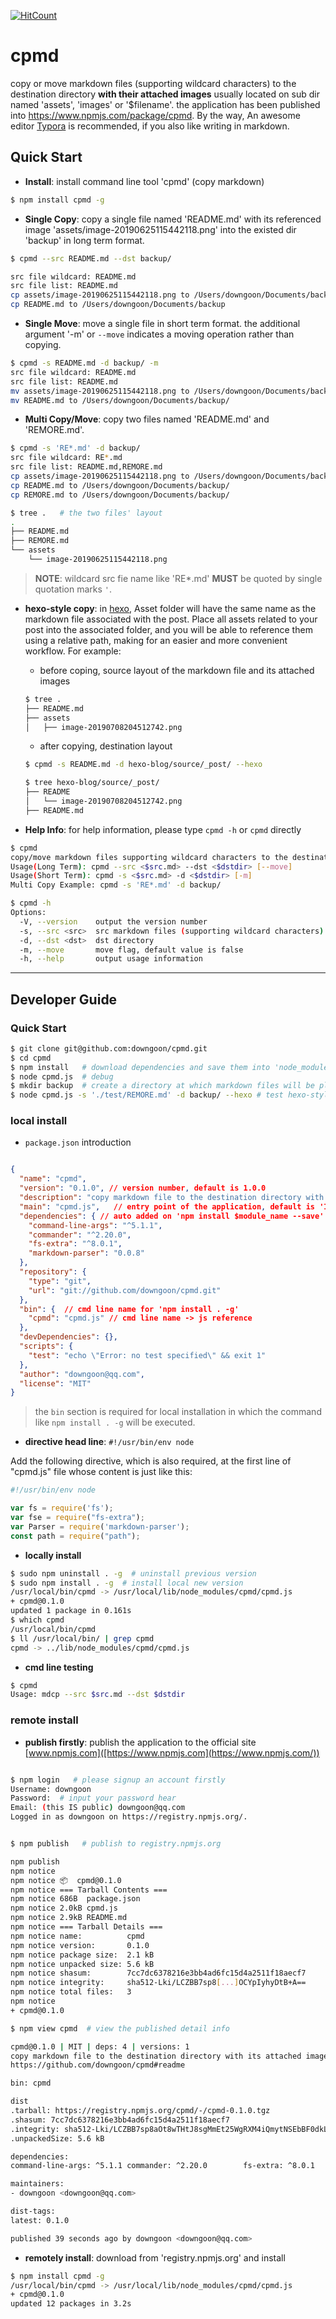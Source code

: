 [![HitCount](http://hits.dwyl.io/downgoon/cpmd.svg)](http://hits.dwyl.io/downgoon/cpmd)

# cpmd



copy or move markdown files (supporting wildcard characters) to the destination directory **with their attached images** usually located on sub dir named 'assets', 'images' or '$filename'. the application has been published into https://www.npmjs.com/package/cpmd. By the way, An awesome editor [Typora](https://typora.io/) is recommended, if you also like writing in markdown.



## Quick Start



- **Install**: install command line tool 'cpmd' (copy markdown)

``` bash
$ npm install cpmd -g
```



- **Single Copy**: copy a single file named 'README.md' with its referenced image 'assets/image-20190625115442118.png' into the existed dir 'backup' in long term format.

``` bash
$ cpmd --src README.md --dst backup/

src file wildcard: README.md
src file list: README.md
cp assets/image-20190625115442118.png to /Users/downgoon/Documents/backup
cp README.md to /Users/downgoon/Documents/backup
```



- **Single Move**: move a single file in short term format. the additional argument '-m' or `--move` indicates a moving operation rather than copying.

``` bash
$ cpmd -s README.md -d backup/ -m
src file wildcard: README.md
src file list: README.md
mv assets/image-20190625115442118.png to /Users/downgoon/Documents/backup/
mv README.md to /Users/downgoon/Documents/backup/
```



- **Multi Copy/Move**: copy two files named 'README.md' and 'REMORE.md'.

``` bash
$ cpmd -s 'RE*.md' -d backup/  
src file wildcard: RE*.md
src file list: README.md,REMORE.md
cp assets/image-20190625115442118.png to /Users/downgoon/Documents/backup/
cp README.md to /Users/downgoon/Documents/backup/
cp REMORE.md to /Users/downgoon/Documents/backup/

$ tree .   # the two files' layout
.
├── README.md
├── REMORE.md
└── assets
    └── image-20190625115442118.png
```



> **NOTE**: wildcard src fie name like 'RE*.md' **MUST** be quoted by single quotation marks ``'``.



- **hexo-style copy**: in [hexo](https://hexo.io/docs/asset-folders), Asset folder will have the same name as the markdown file associated with the post. Place all assets related to your post into the associated folder, and you will be able to reference them using a relative path, making for an easier and more convenient workflow. For example: 

  - before coping, source layout of the markdown file and its attached images

  ``` bash
  $ tree .
  ├── README.md
  ├── assets
  │   ├── image-20190708204512742.png
  ```

  - after copying, destination layout

  ``` bash
  $ cpmd -s README.md -d hexo-blog/source/_post/ --hexo
  
  $ tree hexo-blog/source/_post/ 
  ├── README
  │   └── image-20190708204512742.png
  ├── README.md
  ```



- **Help Info**: for help information, please type ``cpmd -h`` or ``cpmd`` directly



``` bash
$ cpmd
copy/move markdown files supporting wildcard characters to the destination directory **with its/their attached images** on local file paths
Usage(Long Term): cpmd --src <$src.md> --dst <$dstdir> [--move]
Usage(Short Term): cpmd -s <$src.md> -d <$dstdir> [-m]
Multi Copy Example: cpmd -s 'RE*.md' -d backup/

$ cpmd -h
Options:
  -V, --version    output the version number
  -s, --src <src>  src markdown files (supporting wildcard characters)
  -d, --dst <dst>  dst directory
  -m, --move       move flag, default value is false
  -h, --help       output usage information
```



----





## Developer Guide

### Quick Start

``` bash
$ git clone git@github.com:downgoon/cpmd.git
$ cd cpmd
$ npm install   # download dependencies and save them into 'node_modules'
$ node cpmd.js  # debug
$ mkdir backup  # create a directory at which markdown files will be placed
$ node cpmd.js -s './test/REMORE.md' -d backup/ --hexo # test hexo-style copy
```


### local install

- ``package.json`` introduction

``` json

{
  "name": "cpmd",
  "version": "0.1.0", // version number, default is 1.0.0
  "description": "copy markdown file to the destination directory with its attached images on local file paths",
  "main": "cpmd.js",   // entry point of the application, default is 'Index.js'
  "dependencies": { // auto added on 'npm install $module_name --save' executed
    "command-line-args": "^5.1.1",
    "commander": "^2.20.0",
    "fs-extra": "^8.0.1",
    "markdown-parser": "0.0.8"
  },
  "repository": {
    "type": "git",
    "url": "git://github.com/downgoon/cpmd.git"
  },
  "bin": {  // cmd line name for 'npm install . -g'
    "cpmd": "cpmd.js" // cmd line name -> js reference
  },
  "devDependencies": {},
  "scripts": {
    "test": "echo \"Error: no test specified\" && exit 1"
  },
  "author": "downgoon@qq.com",
  "license": "MIT"
}

```



> the ``bin`` section is required for local installation in which the command like ``npm install . -g`` will be executed.



- **directive head line**: ``#!/usr/bin/env node``

 Add the following directive, which is also required, at the first line of "cpmd.js" file whose content is just like this:

``` javascript
#!/usr/bin/env node

var fs = require('fs');
var fse = require("fs-extra");
var Parser = require('markdown-parser');
const path = require("path");

```

- **locally install**

``` bash
$ sudo npm uninstall . -g  # uninstall previous version
$ sudo npm install . -g  # install local new version
/usr/local/bin/cpmd -> /usr/local/lib/node_modules/cpmd/cpmd.js
+ cpmd@0.1.0
updated 1 package in 0.161s
$ which cpmd
/usr/local/bin/cpmd
$ ll /usr/local/bin/ | grep cpmd
cpmd -> ../lib/node_modules/cpmd/cpmd.js
```



- **cmd line testing**

``` bash
$ cpmd
Usage: mdcp --src $src.md --dst $dstdir
```



### remote install



- **publish firstly**:  publish the application to the official site [www.npmjs.com]([https://www.npmjs.com](https://www.npmjs.com/))

``` bash

$ npm login   # please signup an account firstly
Username: downgoon
Password:  # input your password hear
Email: (this IS public) downgoon@qq.com
Logged in as downgoon on https://registry.npmjs.org/.


$ npm publish   # publish to registry.npmjs.org

npm publish
npm notice
npm notice 📦  cpmd@0.1.0
npm notice === Tarball Contents ===
npm notice 686B  package.json
npm notice 2.0kB cpmd.js
npm notice 2.9kB README.md
npm notice === Tarball Details ===
npm notice name:          cpmd
npm notice version:       0.1.0
npm notice package size:  2.1 kB
npm notice unpacked size: 5.6 kB
npm notice shasum:        7cc7dc6378216e3bb4ad6fc15d4a2511f18aecf7
npm notice integrity:     sha512-Lki/LCZBB7sp8[...]OCYpIyhyDtB+A==
npm notice total files:   3
npm notice
+ cpmd@0.1.0

$ npm view cpmd  # view the published detail info

cpmd@0.1.0 | MIT | deps: 4 | versions: 1
copy markdown file to the destination directory with its attached images on local file paths
https://github.com/downgoon/cpmd#readme

bin: cpmd

dist
.tarball: https://registry.npmjs.org/cpmd/-/cpmd-0.1.0.tgz
.shasum: 7cc7dc6378216e3bb4ad6fc15d4a2511f18aecf7
.integrity: sha512-Lki/LCZBB7sp8aOt8wTHtJ8sgMmEt25WgRXM4iQmytNSEbBF0dkL9+aomsvgIrGuCXtkyR2GJOCYpIyhyDtB+A==
.unpackedSize: 5.6 kB

dependencies:
command-line-args: ^5.1.1 commander: ^2.20.0        fs-extra: ^8.0.1          markdown-parser: 0.0.8

maintainers:
- downgoon <downgoon@qq.com>

dist-tags:
latest: 0.1.0

published 39 seconds ago by downgoon <downgoon@qq.com>
```



- **remotely install**: download from 'registry.npmjs.org' and install

``` bash
$ npm install cpmd -g
/usr/local/bin/cpmd -> /usr/local/lib/node_modules/cpmd/cpmd.js
+ cpmd@0.1.0
updated 12 packages in 3.2s

```
